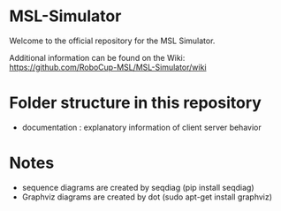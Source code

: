 # MSL-Simulator
Welcome to the official repository for the MSL Simulator.

Additional information can be found on the Wiki: https://github.com/RoboCup-MSL/MSL-Simulator/wiki

# Folder structure in this repository
 * documentation : explanatory information of client server behavior

# Notes
 * sequence diagrams are created by seqdiag (pip install seqdiag)
 * Graphviz diagrams are created by dot (sudo apt-get install graphviz)
